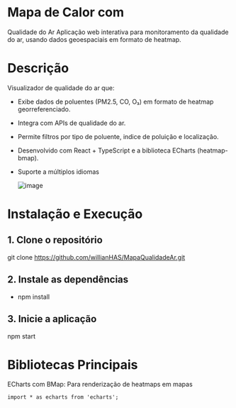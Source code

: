 # Mapa de Calor com
Qualidade do Ar
Aplicação web interativa para monitoramento da qualidade do ar, usando dados geoespaciais em formato de heatmap.

# Descrição
Visualizador de qualidade do ar que:

- Exibe dados de poluentes (PM2.5, CO, O₃) em formato de heatmap georreferenciado.
- Integra com APIs de qualidade do ar.
- Permite filtros por tipo de poluente, indice de poluição e localização.
- Desenvolvido com React + TypeScript e a biblioteca ECharts (heatmap-bmap).
- Suporte a múltiplos idiomas

  ![image](https://github.com/user-attachments/assets/c7e0a072-6831-47f0-90b7-2c2e1f86c359)

# Instalação e Execução 

## 1. Clone o repositório
git clone https://github.com/willianHAS/MapaQualidadeAr.git

## 2. Instale as dependências
- npm install

## 3. Inicie a aplicação
npm start

# Bibliotecas Principais

ECharts com BMap: Para renderização de heatmaps em mapas

```import * as echarts from 'echarts';```


